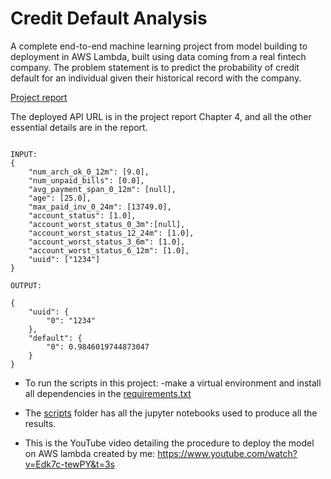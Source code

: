 # Credit Default Analysis

A complete end-to-end machine learning project from model building to deployment in AWS Lambda, built using data coming from a real fintech company. The problem statement is to predict the probability of credit default for an individual given their historical record with the company.

[Project report](https://github.com/neilpradhan/credit_default_analysis/blob/main/Credit_Default_Analysis.pdf)

The deployed API URL is in the project report Chapter 4, and all the other essential details are in the report.

```

INPUT:
{
    "num_arch_ok_0_12m": [9.0],
    "num_unpaid_bills": [0.0],
    "avg_payment_span_0_12m": [null],
    "age": [25.0],
    "max_paid_inv_0_24m": [13749.0],
    "account_status": [1.0],
    "account_worst_status_0_3m":[null],
    "account_worst_status_12_24m": [1.0],
    "account_worst_status_3_6m": [1.0],
    "account_worst_status_6_12m": [1.0],
    "uuid": ["1234"]
}

OUTPUT:

{
    "uuid": {
        "0": "1234"
    },
    "default": {
        "0": 0.9846019744873047
    }
}

```

* To run the scripts in this project:
 -make a virtual environment and install all dependencies in the [requirements.txt](https://github.com/neilpradhan/credit_default_analysis/blob/main/requirements.txt)

* The [scripts](https://github.com/neilpradhan/credit_default_analysis/tree/main/scripts) folder has all the jupyter notebooks used to produce all the results.

* This is the YouTube video detailing the procedure to deploy the model on AWS lambda created by me: https://www.youtube.com/watch?v=Edk7c-tewPY&t=3s




